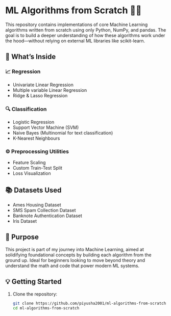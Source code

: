 # ML Algorithms from Scratch 🧠✨

This repository contains implementations of core Machine Learning algorithms written from scratch using only Python, NumPy, and pandas. The goal is to build a deeper understanding of how these algorithms work under the hood—without relying on external ML libraries like scikit-learn.

## 📌 What’s Inside

### 📈 Regression  
- Univariate Linear Regression
- Multiple variable Linear Regression
- Ridge & Lasso Regression  

### 🔍 Classification  
- Logistic Regression  
- Support Vector Machine (SVM)  
- Naive Bayes (Multinomial for text classification)
- K-Nearest Neighbours

### ⚙️ Preprocessing Utilities  
- Feature Scaling  
- Custom Train-Test Split  
- Loss Visualization  

## 📚 Datasets Used  
- Ames Housing Dataset  
- SMS Spam Collection Dataset  
- Banknote Authentication Dataset  
- Iris Dataset  

## 🚀 Purpose  
This project is part of my journey into Machine Learning, aimed at solidifying foundational concepts by building each algorithm from the ground up. Ideal for beginners looking to move beyond theory and understand the math and code that power modern ML systems.

## 💡 Getting Started  
1. Clone the repository:  
   ```bash
   git clone https://github.com/piyusha2001/ml-algorithms-from-scratch.git
   cd ml-algorithms-from-scratch
